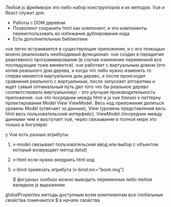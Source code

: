 Любой js фреймворк это либо набор конструкторов и их методов.
Vue и React служит для:

- Работы с DOM деревом
- Позволяют сохранить html как компонент, и эти компоненты переиспользовать во избежание дублирование кода
- Есть дополнительные библиотеки

vue легко встраивается в существующие приложение, и с его помощью можно реализовать необходимый функционал.
vue создан в парадигме реактивного программирования (в случае изменение переменной все последующие тоже меняются).
vue работает с виртуальным домом (это копия реального дом дерева, и когда что либо нужно изменить то сперва меняется виртуальное дом дерево, и после происходит сравнения реального с виртуальным, после запускает алгоритмы и ищет самый оптимальный путь дял того что бы реальное дерево соответствовало виртуальному) - это улучшая производительность приложения.
vue это посредник между html и js
vue близко к паттерну проектирования Model View ViewModel. Весь код приложения делиться уровень Model (отвечает за данные), View (уровень представления весь html весь пользовательский интерфейс), ViewModel (посредник между данными чем и выступает vue, через связывание в полной мере это только в Ангуляре)

у Vue есть разные атрибуты:

1. v-model связывает пользовательский ввод или выбор с объектом который возвращает метод data()
2. v-html если нужно внедрить html код
3. v-bind привязать атрибута (v-bind:src="book.img")

   В фигурных скобках можно выводить переменные либо любое валидное js выражение.

globalProperties методы доступным всем компонентам
все глобальные свойства помечаются $ в начале свойства
